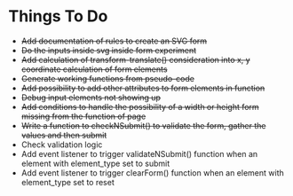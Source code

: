 # Things To Do
* ~~Add documentation of rules to create an SVG form~~
* ~~Do the inputs inside svg inside form experiment~~
* ~~Add calculation of transform-translate() consideration into x, y coordinate calculation of form elements~~
* ~~Generate working functions from pseudo-code~~
* ~~Add possibility to add other attributes to form elements in function~~
* ~~Debug input elements not showing up~~
* ~~Add conditions to handle the possibility of a width or height form missing from the function of page~~
* ~~Write a function to checkNSubmit() to validate the form, gather the values and then submit~~
* Check validation logic
* Add event listener to trigger validateNSubmit() function when an element with element_type set to submit
* Add event listener to trigger clearForm() function when an element with element_type set to reset